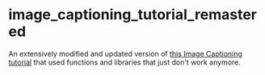 # image_captioning_tutorial_remastered

An extensively modified and updated version of [this Image Captioning tutorial](https://colab.research.google.com/github/Hvass-Labs/TensorFlow-Tutorials/blob/master/22_Image_Captioning.ipynb) that used functions and libraries that just don't work anymore. 
